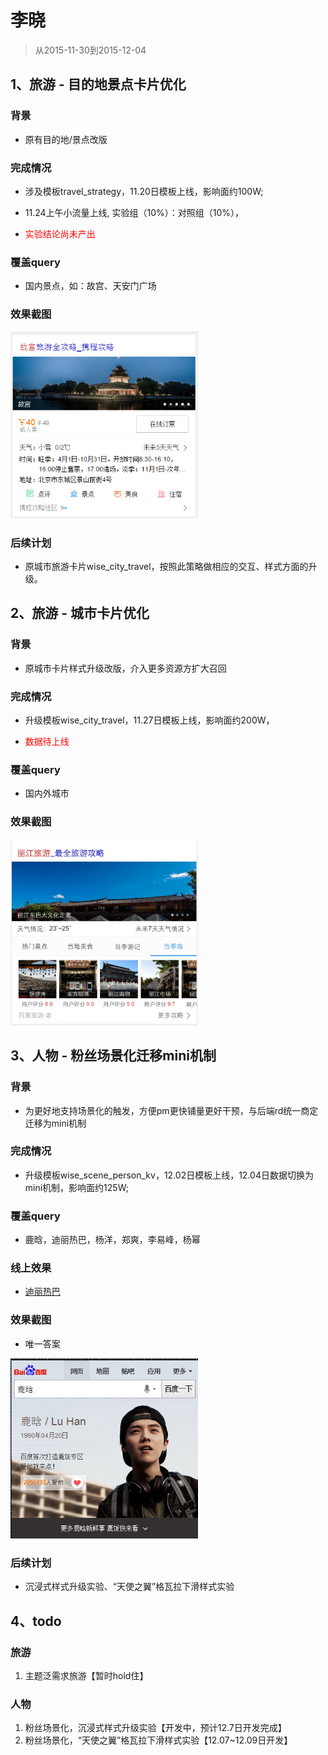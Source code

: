 # 李晓

> 从2015-11-30到2015-12-04

## 1、旅游 - 目的地景点卡片优化

### 背景

* 原有目的地/景点改版

### 完成情况

* 涉及模板travel_strategy，11.20日模板上线，影响面约100W;

* 11.24上午小流量上线, 实验组（10%）：对照组（10%），

* <span style="color:red">实验结论尚未产出</span>

### 覆盖query

* 国内景点，如：故宫、天安门广场

### 效果截图

<img width="300" src="img/lixiao12/travel_01.png">


### 后续计划

* 原城市旅游卡片wise_city_travel，按照此策略做相应的交互、样式方面的升级。


## 2、旅游 - 城市卡片优化

### 背景

* 原城市卡片样式升级改版，介入更多资源方扩大召回

### 完成情况

* 升级模板wise_city_travel，11.27日模板上线，影响面约200W，

* <span style="color:red">数据待上线</span>

### 覆盖query

* 国内外城市

### 效果截图

<img width="300" src="img/lixiao12/travel_02.png">

## 3、人物 - 粉丝场景化迁移mini机制

### 背景

* 为更好地支持场景化的触发，方便pm更快铺量更好干预，与后端rd统一商定迁移为mini机制


### 完成情况

* 升级模板wise_scene_person_kv，12.02日模板上线，12.04日数据切换为mini机制，影响面约125W;

### 覆盖query

* 鹿晗，迪丽热巴，杨洋，郑爽，李易峰，杨幂

### 线上效果

* [迪丽热巴](https://www.baidu.com/ssid=c301b4f3c9b5b9cfd2bbbac57107/from=844b/rsv_t=ec11VZwBeJHV%2FlC9GiM0F3B%2FHrvW%2Fz9TjFNZXr3HaNs0gxP%2BMLDQcl9lEQ/s?word=%E8%BF%AA%E4%B8%BD%E7%83%AD%E5%B7%B4&sa=ts_1&ts=6784958&t_kt=0&ms=1&ss=101&rq=dilireba&rsv_sug4=4516&inputT=2391&oq=%E6%9D%A8%E5%B9%82)

### 效果截图

* 唯一答案

<img width="300" src="img/lixiao12/01.png">


### 后续计划

* 沉浸式样式升级实验、“天使之翼”格瓦拉下滑样式实验



## 4、todo

### 旅游
1. 主题泛需求旅游【暂时hold住】

### 人物
1. 粉丝场景化，沉浸式样式升级实验【开发中，预计12.7日开发完成】
2. 粉丝场景化，“天使之翼”格瓦拉下滑样式实验【12.07~12.09日开发】

